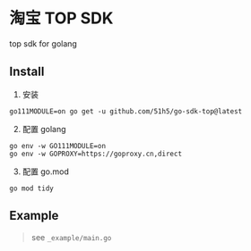 # 淘宝 TOP SDK
top sdk for golang

## Install

1. 安装

```shell
go111MODULE=on go get -u github.com/51h5/go-sdk-top@latest
```

2. 配置 golang

```shell
go env -w GO111MODULE=on
go env -w GOPROXY=https://goproxy.cn,direct
```

3. 配置 go.mod

```shell
go mod tidy
```

## Example

> see `_example/main.go`
